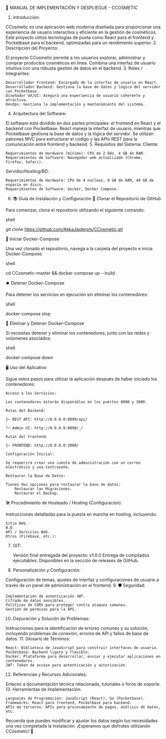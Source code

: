 📘 MANUAL DE IMPLEMENTACIÓN Y DESPLIEGUE - CCOSMETIC
1. Introducción:

CCosmetic es una aplicación web moderna diseñada para proporcionar una experiencia de usuario interactiva y eficiente en la gestión de cosméticos. Este proyecto utiliza tecnologías de punta como React para el frontend y Pocketbase para el backend, optimizadas para un rendimiento superior.
2. Descripción del Proyecto:

El proyecto CCosmetic permite a los usuarios explorar, administrar y comprar productos cosméticos en línea. Combina una interfaz de usuario intuitiva con una robusta gestión de datos en el backend.
3. Roles / Integrantes:

    Desarrollador Frontend: Encargado de la interfaz de usuario en React.
    Desarrollador Backend: Gestiona la base de datos y lógica del servidor con Pocketbase.
    Diseñador UX/UI: Asegura una experiencia de usuario coherente y atractiva.
    DevOps: Gestiona la implementación y mantenimiento del sistema.

4. Arquitectura del Software:

El software está dividido en dos partes principales: el frontend en React y el backend con Pocketbase. React maneja la interfaz de usuario, mientras que Pocketbase gestiona la base de datos y la lógica del servidor. Se utilizan patrones MVC para estructurar el código y las APIs REST para la comunicación entre frontend y backend.
5. Requisitos del Sistema:
Cliente:

    Requerimientos de Hardware (mínimo): CPU de 2 GHz, 4 GB de RAM.
    Requerimientos de Software: Navegador web actualizado (Chrome, Firefox, Safari).

Servidor/Hosting/BD:

    Requerimientos de Hardware: CPU de 4 núcleos, 8 GB de RAM, 40 GB de espacio en disco.
    Requerimientos de Software: Docker, Docker Compose.

6. 📚 Guía de Instalación y Configuración
🚀 Clonar el Repositorio de GitHub

Para comenzar, clona el repositorio utilizando el siguiente comando:

shell

git clone https://github.com/AkkaJaiderpls/CCosmetic.git

🐳 Iniciar Docker-Compose

Una vez clonado el repositorio, navega a la carpeta del proyecto e inicia Docker-Compose:

shell

cd CCosmetic-master && docker-compose up --build

⏹️ Detener Docker-Compose

Para detener los servicios en ejecución sin eliminar los contenedores:

shell

docker-compose stop

🧹 Eliminar y Detener Docker-Compose

Si necesitas detener y eliminar los contenedores, junto con las redes y volúmenes asociados:

shell

docker-compose down

🖥️ Uso del Aplicativo

Sigue estos pasos para utilizar la aplicación después de haber iniciado los contenedores:

    Acceso a los Servicios:

    Los contenedores estarán disponibles en los puertos 8090 y 3000.

    Rutas del Backend:

    ├─ REST API: http://0.0.0.0:8090/api/

    └─ Admin UI: http://0.0.0.0:8090/_/

    Rutas del Frontend:

    ├─ FRONTEND: http://0.0.0.0:3000/

    Configuración Inicial:

    Se requerirá crear una cuenta de administración con un correo electrónico y una contraseña.

    Restaurar la Base de Datos:

    Tienes dos opciones para restaurar la base de datos:
        Restaurar las Migraciones.
        Restaurar el Backup.

🛠️ Procedimiento de Hosteado / Hosting (Configuración)

Instrucciones detalladas para la puesta en marcha en hosting, incluyendo:

    Sitio Web.
    B.D.
    API / Servicios Web.
    Otros (Firebase, etc.):

7. GIT:

    Versión final entregada del proyecto: v1.0.0
    Entrega de compilados ejecutables: Disponibles en la sección de releases de GitHub.

8. Personalización y Configuración:

Configuración de temas, ajustes de interfaz y configuraciones de usuario a través de un panel de administración en el frontend.
9. 🛡️ Seguridad:

    Implementación de autenticación JWT.
    Cifrado de datos sensibles.
    Políticas de CORS para proteger contra ataques comunes.
    Gestión de permisos para la API.

10. Depuración y Solución de Problemas:

Instrucciones para la identificación de errores comunes y su solución, incluyendo problemas de conexión, errores de API y fallos de base de datos.
11. Glosario de Términos:

    React: Biblioteca de JavaScript para construir interfaces de usuario.
    Pocketbase: Backend ligero y flexible.
    Docker: Plataforma para desarrollar, enviar y ejecutar aplicaciones en contenedores.
    JWT: Token de acceso para autenticación y autorización.

12. Referencias y Recursos Adicionales:

Enlaces a documentación técnica relacionada, tutoriales o foros de soporte.
13. Herramientas de Implementación:

    Lenguajes de Programación: JavaScript (React), Go (Pocketbase).
    Frameworks: React para frontend, Pocketbase para backend.
    APIs de terceros: APIs para procesamiento de pagos, análisis de datos, etc.

Recuerda que puedes modificar y ajustar los datos según tus necesidades una vez completada la instalación. ¡Esperamos que disfrutes utilizando CCosmetic! 🌟
